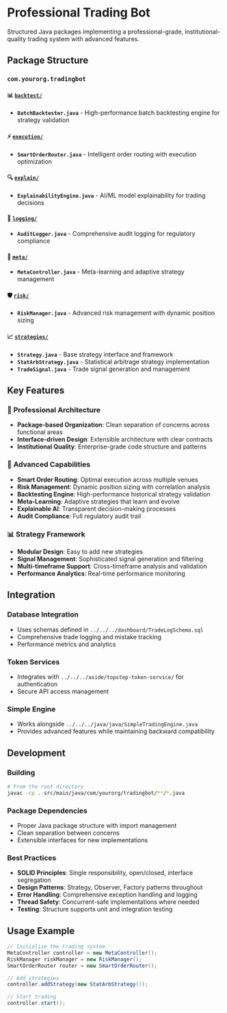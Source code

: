 # Professional Trading Bot

Structured Java packages implementing a professional-grade, institutional-quality trading system with advanced features.

## Package Structure

### `com.yourorg.tradingbot`

#### 📊 **[`backtest/`](./backtest/)**
- **`BatchBacktester.java`** - High-performance batch backtesting engine for strategy validation

#### ⚡ **[`execution/`](./execution/)**  
- **`SmartOrderRouter.java`** - Intelligent order routing with execution optimization

#### 🔍 **[`explain/`](./explain/)**
- **`ExplainabilityEngine.java`** - AI/ML model explainability for trading decisions

#### 📝 **[`logging/`](./logging/)**
- **`AuditLogger.java`** - Comprehensive audit logging for regulatory compliance

#### 🎯 **[`meta/`](./meta/)**
- **`MetaController.java`** - Meta-learning and adaptive strategy management

#### 🛡️ **[`risk/`](./risk/)**
- **`RiskManager.java`** - Advanced risk management with dynamic position sizing

#### 📈 **[`strategies/`](./strategies/)**
- **`Strategy.java`** - Base strategy interface and framework
- **`StatArbStrategy.java`** - Statistical arbitrage strategy implementation  
- **`TradeSignal.java`** - Trade signal generation and management

## Key Features

### 🚀 **Professional Architecture**
- **Package-based Organization**: Clean separation of concerns across functional areas
- **Interface-driven Design**: Extensible architecture with clear contracts
- **Institutional Quality**: Enterprise-grade code structure and patterns

### 🧠 **Advanced Capabilities** 
- **Smart Order Routing**: Optimal execution across multiple venues
- **Risk Management**: Dynamic position sizing with correlation analysis
- **Backtesting Engine**: High-performance historical strategy validation
- **Meta-Learning**: Adaptive strategies that learn and evolve
- **Explainable AI**: Transparent decision-making processes
- **Audit Compliance**: Full regulatory audit trail

### 📊 **Strategy Framework**
- **Modular Design**: Easy to add new strategies
- **Signal Management**: Sophisticated signal generation and filtering
- **Multi-timeframe Support**: Cross-timeframe analysis and validation
- **Performance Analytics**: Real-time performance monitoring

## Integration

### Database Integration
- Uses schemas defined in `../../../dashboard/TradeLogSchema.sql`
- Comprehensive trade logging and mistake tracking
- Performance metrics and analytics

### Token Services  
- Integrates with `../../../aside/topstep-token-service/` for authentication
- Secure API access management

### Simple Engine
- Works alongside `../../../java/java/SimpleTradingEngine.java`
- Provides advanced features while maintaining backward compatibility

## Development

### Building
```bash
# From the root directory
javac -cp . src/main/java/com/yourorg/tradingbot/**/*.java
```

### Package Dependencies
- Proper Java package structure with import management
- Clean separation between concerns
- Extensible interfaces for new implementations

### Best Practices
- **SOLID Principles**: Single responsibility, open/closed, interface segregation
- **Design Patterns**: Strategy, Observer, Factory patterns throughout
- **Error Handling**: Comprehensive exception handling and logging
- **Thread Safety**: Concurrent-safe implementations where needed
- **Testing**: Structure supports unit and integration testing

## Usage Example

```java
// Initialize the trading system
MetaController controller = new MetaController();
RiskManager riskManager = new RiskManager();
SmartOrderRouter router = new SmartOrderRouter();

// Add strategies
controller.addStrategy(new StatArbStrategy());

// Start trading
controller.start();
```